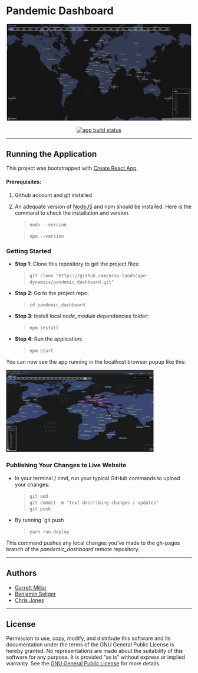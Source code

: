 # Pandemic Dashboard
<p align="center">
  <img src="example.gif" alt="Demo gif" style="width:500px;">
</p>

<p align="center">
  <a href="https://github.com/actions/toolkit/actions?query=workflow%3Atoolkit-unit-tests"><img alt="app build status" height="26" src="https://github.com/ncsu-landscape-dynamics/pandemic_dashboard/workflows/Node.js%20CI/badge.svg"></a>
</p>

---

<!-- 

<img src="example.gif" alt="Demo gif" style="width:500px;"/>


<img  src="https://github.com/ncsu-landscape-dynamics/pandemic_dashboard/workflows/Node.js%20CI/badge.svg" alt="build status"  height="32" style="align:center" > </img> -->

<!-- ---  -->



## Running the Application 
This project was bootstrapped with [Create React App](https://github.com/facebook/create-react-app).


#### Prerequisites:


1.  Github account and git installed

2. An adequate version of [NodeJS](https://nodejs.org/en/) and npm should be installed. Here is the command to check the installation and version.
    >   `node --version`

    >   `npm --version`


### Getting Started

* __Step 1__: Clone this repository to get the project files: 
    >   `git clone "https://github.com/ncsu-landscape-dynamics/pandemic_dashboard.git"`


* __Step 2__: Go to the project repo: 
    > `cd pandemic_dashboard` 

* __Step 3__: Install local *node_module* dependencies folder: 
    > `npm install`

* __Step 4__: Run the application: 
    > `npm start`

You can now see the app running in the localhost browser popup like this:

 <img src="local_app_example.png" alt="local app" style="width:400px;"/>


### Publishing Your Changes to Live Website
* In your terminal / cmd, run your typical GitHub commands to upload your changes:
    > `git add `  
    > `git commit -m "text describing changes / updates" `  
    > `git push `  
    
* By running `git push 

    >  `yarn run deploy` 
 
 This command pushes any local changes you've made to the gh-pages branch of the *pandemic_dashboard* remote repository.

---



## Authors

* [Garrett Millar](https://github.com/gcmillar)
* [Benjamin Seliger](https://github.com/bjseliger)
* [Chris Jones](https://github.com/ChrisJones687)

---

## License

Permission to use, copy, modify, and distribute this software and
its documentation under the terms of the GNU General Public License
is hereby granted. No representations are made about the suitability
of this software for any purpose. It is provided "as is" without express
or implied warranty. See the
[GNU General Public License](https://www.gnu.org/licenses/old-licenses/gpl-2.0.html)
for more details.


<!-- 



### Available Scripts
Once the repository is cloned or downloaded to local machine, in the project directory, you can run:


`
npm start
` 
* Runs the app in the development mode.<br />
* Open [http://localhost:3000](http://localhost:3000) to view it in the browser.
* The page will reload if you make edits.<br />
* You will also see any lint errors in the console.

`npm test`

* Launches the test runner in interactive watch mode.<br />

`npm run build`

* Builds the app for production to the `build` folder.<br />
* It correctly bundles React in production mode and optimizes the build for the best performance.
* The build is minified and the filenames include the hashes.<br />

`npm run deploy`
* Deploys the app to its live link: [Pandemic Dashboard](https://ncsu-landscape-dynamics.github.io/pandemic_dashboard/).

`npm eject`

**Note: this is a one-way operation. Once you `eject`, you can’t go back!**

* If you aren’t satisfied with the build tool and configuration choices, you can `eject` at any time. This command will remove the single build dependency from your project.

* Instead, it will copy all the configuration files and the transitive dependencies (webpack, Babel, ESLint, etc) right into your project so you have full control over them. All of the commands except `eject` will still work, but they will point to the copied scripts so you can tweak them. At this point you’re on your own.

* You don’t have to ever use `eject`. The curated feature set is suitable for small and middle deployments, and you shouldn’t feel obligated to use this feature. 
---


 -->
